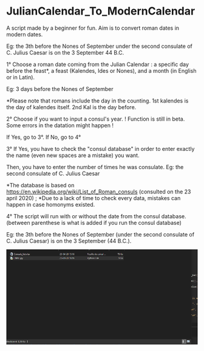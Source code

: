 # JulianCalendar_To_ModernCalendar
A script made by a beginner for fun. Aim is to convert roman dates in modern dates.

Eg: the 3th before the Nones of September under the second consulate of C. Julius Caesar is on the 3 September 44 B.C.

1° Choose a roman date coming from the Julian Calendar : a specific day before the feast*, a feast (Kalendes, Ides or Nones), and a month (in English or in Latin).

Eg: 3 days before the Nones of September

*Please note that romans include the day in the counting. 1st kalendes is the day of kalendes itself. 2nd Kal is the day before.

2° Choose if you want to input a consul's year. ! Function is still in beta. Some errors in the datation might happen !

If Yes, go to 3°.
If No, go to 4°

3° If Yes, you have to check the "consul database" in order to enter exactly the name (even new spaces are a mistake) you want. 

Then, you have to enter the number of times he was consulate.
Eg: the second consulate of C. Julius Caesar

*The database is based on https://en.wikipedia.org/wiki/List_of_Roman_consuls (consulted on the 23 april 2020) ; 
*Due to a lack of time to check every data, mistakes can happen in case homonyms existed. 

4° The script will run with or without the date from the consul database. (between parenthese is what is added if you run the consul database)

Eg: the 3th before the Nones of September (under the second consulate of C. Julius Caesar) is on the 3 September (44 B.C.).


![](project1.gif)
